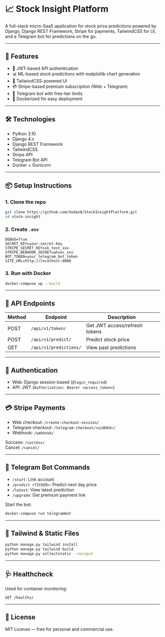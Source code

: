# 📈 Stock Insight Platform

A full-stack micro-SaaS application for stock price predictions powered by Django, Django REST Framework, Stripe for payments, TailwindCSS for UI, and a Telegram bot for predictions on the go.

---

## 🚀 Features

- 🔐 JWT-based API authentication  
- 📊 ML-based stock predictions with matplotlib chart generation  
- 🎨 TailwindCSS-powered UI  
- 💳 Stripe-based premium subscription (Web + Telegram)  
- 🤖 Telegram bot with free-tier limits  
- 🐳 Dockerized for easy deployment  

---

## 🛠️ Technologies

- Python 3.10  
- Django 4.x  
- Django REST Framework  
- TailwindCSS  
- Stripe API  
- Telegram Bot API  
- Docker + Gunicorn  

---

## 📦 Setup Instructions

### 1. Clone the repo

```bash
git clone https://github.com/Vedan8/StockInsightPlatform.git
cd stock-insight
```

### 2. Create `.env`

```env
DEBUG=True
SECRET_KEY=your-secret-key
STRIPE_SECRET_KEY=sk_test_xxx
STRIPE_WEBHOOK_SECRET=whsec_xxx
BOT_TOKEN=your_telegram_bot_token
SITE_URL=http://localhost:8000
```

### 3. Run with Docker

```bash
docker-compose up --build
```

---

## 📡 API Endpoints

| Method | Endpoint               | Description                    |
|--------|------------------------|--------------------------------|
| POST   | `/api/v1/token/`       | Get JWT access/refresh tokens |
| POST   | `/api/v1/predict/`     | Predict stock price           |
| GET    | `/api/v1/predictions/` | View past predictions         |

---

## 🔐 Authentication

- Web: Django session-based (`@login_required`)
- API: JWT (`Authorization: Bearer <access_token>`)

---

## 💳 Stripe Payments

- Web checkout: `/create-checkout-session/`
- Telegram checkout: `/telegram-checkout/<uidb64>/`
- Webhook: `/webhook/`

Success: `/success/`  
Cancel: `/cancel/`

---

## 🤖 Telegram Bot Commands

- `/start`: Link account  
- `/predict <TICKER>`: Predict next day price  
- `/latest`: View latest prediction  
- `/upgrade`: Get premium payment link  

Start the bot:

```bash
docker-compose run telegrambot
```

---

## 🎨 Tailwind & Static Files

```bash
python manage.py tailwind install
python manage.py tailwind build
python manage.py collectstatic --noinput
```

---

## 🩺 Healthcheck

Used for container monitoring:  
```
GET /healthz/
```

---

## 📜 License

MIT License — free for personal and commercial use.
